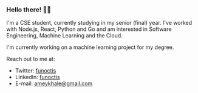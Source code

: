 ### Hello there! 🙋‍♂️

<!--
**funoctis/funoctis** is a ✨ _special_ ✨ repository because its `README.md` (this file) appears on your GitHub profile.

Here are some ideas to get you started:

- 🔭 I’m currently working on ...
- 🌱 I’m currently learning ...
- 👯 I’m looking to collaborate on ...
- 🤔 I’m looking for help with ...
- 💬 Ask me about ...
- 📫 How to reach me: ...
- 😄 Pronouns: ...
- ⚡ Fun fact: ...
-->

I'm a CSE student, currently studying in my senior (final) year. I've worked with Node.js, React, Python and Go and am interested in Software Engineering, Machine Learning and the Cloud. 

I'm currently working on a machine learning project for my degree. 

Reach out to me at:
- Twitter: [funoctis](https://twitter.com/funoctis)
- LinkedIn: [funoctis](https://www.linkedin.com/in/funoctis/)
- E-mail: ameykhale@gmail.com
